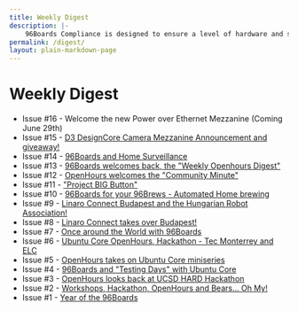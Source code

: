 ```yaml
---
title: Weekly Digest
description: |-
    96Boards Compliance is designed to ensure a level of hardware and software functionality and quality for the 96Boards Community Board program.
permalink: /digest/
layout: plain-markdown-page
---
```

# Weekly Digest

- Issue #16 - Welcome the new Power over Ethernet Mezzanine (Coming June 29th)
- Issue #15 - [D3 DesignCore Camera Mezzanine Announcement and giveaway!](http://us3.campaign-archive1.com/?u=14baaae786342d0d405ee59c2&id=ba1b51ebe4)
- Issue #14 - [96Boards and Home Surveillance](http://us3.campaign-archive1.com/?u=14baaae786342d0d405ee59c2&id=dbeaf5595b)
- Issue #13 - [96Boards welcomes back, the "Weekly Openhours Digest"](http://us3.campaign-archive1.com/?u=14baaae786342d0d405ee59c2&id=de445c0dd9)
- Issue #12 - [OpenHours welcomes the "Community Minute"](http://eepurl.com/cLanAX)
- Issue #11 - ["Project BIG Button"](http://eepurl.com/cJduhj)
- Issue #10 - [96Boards for your 96Brews - Automated Home brewing](http://eepurl.com/cH78jb)
- Issue #9  - [Linaro Connect Budapest and the Hungarian Robot Association!](http://eepurl.com/cGKh-r)
- Issue #8  - [Linaro Connect takes over Budapest!](http://eepurl.com/cFnF2n)
- Issue #7  - [Once around the World with 96Boards](http://eepurl.com/cErQoT)
- Issue #6  - [Ubuntu Core OpenHours, Hackathon - Tec Monterrey and ELC](http://eepurl.com/cDmJ4T)
- Issue #5  - [OpenHours takes on Ubuntu Core miniseries](http://eepurl.com/cCeZS5)
- Issue #4  - [96Boards and "Testing Days" with Ubuntu Core](http://eepurl.com/cAwDV5)
- Issue #3  - [OpenHours looks back at UCSD HARD Hackathon](http://us3.campaign-archive1.com/?u=14baaae786342d0d405ee59c2&id=8d9a76cc84)
- Issue #2  - [Workshops, Hackathon, OpenHours and Bears... Oh My!](http://eepurl.com/cyvHEH)
- Issue #1  - [Year of the 96Boards](http://eepurl.com/cxxyzr)
